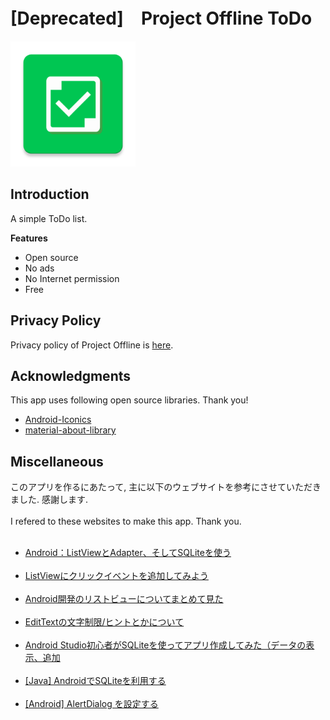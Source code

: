 # [Deprecated]　Project Offline ToDo
<img src="https://raw.githubusercontent.com/ioliteis/projectoffline_todo/master/app/src/main/ic_launcher-web.png" width="200px"></img>
## Introduction
A simple ToDo list.

**Features**
- Open source
- No ads
- No Internet permission
- Free

## Privacy Policy
Privacy policy of Project Offline is [here](https://ioliteis.github.io/projectoffline/2019/08/26/Privacy-Policy/).
## Acknowledgments
This app uses following open source libraries. Thank you!
- [Android-Iconics](https://github.com/mikepenz/Android-Iconics)
- [material-about-library](https://github.com/daniel-stoneuk/material-about-library)
## Miscellaneous
このアプリを作るにあたって, 主に以下のウェブサイトを参考にさせていただきました. 感謝します. <br /><br />
I refered to these websites to make this app. Thank you. <br /><br />
- [Android：ListViewとAdapter、そしてSQLiteを使う](https://asky.hatenablog.com/entry/2016/05/08/013038)<br /><br />
- [ListViewにクリックイベントを追加してみよう](https://androidroid.info/android/listview/30/)<br /><br />
- [Android開発のリストビューについてまとめて見た](https://qiita.com/watataku/items/36bf775ec5446dc860a8#%E3%83%AA%E3%82%B9%E3%83%88%E3%82%BF%E3%83%83%E3%83%97%E3%81%AE%E3%83%AA%E3%82%B9%E3%83%8A)<br /><br />
- [EditTextの文字制限/ヒントとかについて](http://andante.in/i/%E3%82%B3%E3%83%B3%E3%83%9D%E3%83%BC%E3%83%8D%E3%83%B3%E3%83%88/edittext%E3%81%AE%E6%96%87%E5%AD%97%E5%88%B6%E9%99%90%E3%83%92%E3%83%B3%E3%83%88%E3%81%A8%E3%81%8B%E3%81%AB%E3%81%A4%E3%81%84%E3%81%A6/)<br /><br />
- [Android Studio初心者がSQLiteを使ってアプリ作成してみた（データの表示、追加](https://qiita.com/kengo_kuwahara/items/a8ef858a9810cad42ca6)<br /><br />
- [[Java] AndroidでSQLiteを利用する](https://www.ipentec.com/document/android-use-sqlite-simple-app)<br /><br />
- [[Android] AlertDialog を設定する](https://akira-watson.com/android/alertdialog.html)
